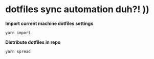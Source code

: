 # dotfiles sync automation duh?! ))


__Import current machine dotfiles settings__
```
yarn import
```

__Distribute dotfiles in repo__
```
yarn spread
```
